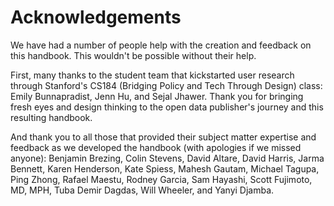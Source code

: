 # Acknowledgements

We have had a number of people help with the creation and feedback on this handbook. This wouldn't be possible without their help.

First, many thanks to the student team that kickstarted user research through Stanford's CS184 (Bridging Policy and Tech Through Design) class: Emily Bunnapradist, Jenn Hu, and Sejal Jhawer. Thank you for bringing fresh eyes and design thinking to the open data publisher's journey and this resulting handbook.

And thank you to all those that provided their subject matter expertise and feedback as we developed the handbook (with apologies if we missed anyone): Benjamin Brezing, Colin Stevens, David Altare, David Harris, Jarma Bennett, Karen Henderson, Kate Spiess, Mahesh Gautam, Michael Tagupa, Ping Zhong, Rafael Maestu, Rodney Garcia, Sam Hayashi, Scott Fujimoto, MD, MPH, Tuba Demir Dagdas, Will Wheeler, and Yanyi Djamba.

